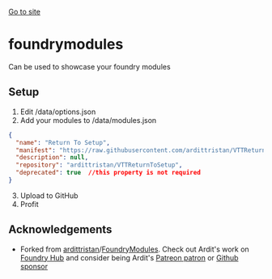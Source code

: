 [Go to site][1]

# foundrymodules

Can be used to showcase your foundry modules

## Setup

1. Edit /data/options.json
2. Add your modules to /data/modules.json

```json
{
  "name": "Return To Setup",
  "manifest": "https://raw.githubusercontent.com/ardittristan/VTTReturnToSetup/master/module.json",
  "description": null,
  "repository": "ardittristan/VTTReturnToSetup",
  "deprecated": true  //this property is not required
}
  ```

3. Upload to GitHub
4. Profit

## Acknowledgements

* Forked from [ardittristan][2]/[FoundryModules][3]. Check out Ardit's work on [Foundry Hub][4] and consider being Ardit's [Patreon patron][5] or [Github sponsor][6]

[1]: https://vttred.github.io/FoundryModules
[2]: https://github.com/ardittristan/
[3]: https://github.com/ardittristan/FoundryModules
[4]: https://www.foundryvtt-hub.com/packages/?_sfm_author=ardittristan
[5]: https://www.patreon.com/ardittristan/
[6]: https://github.com/sponsors/ardittristan